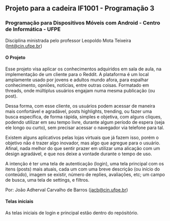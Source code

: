 ## Projeto para a cadeira IF1001 - Programação 3
### Programação para Dispositivos Móveis com Android - Centro de Informática - UFPE
Disciplina ministrada pelo professor Leopoldo Mota Teixeira (lmt@cin.ufpe.br)

#### O Projeto

Esse projeto visa aplicar os conhecimentos adquiridos em sala de aula, na implementação de um cliente para o Reddit. A plataforma é um local amplamente usado por jovens e adultos mundo afora, para espalhar conhecimento, opniões, notícias, entre outras coisas. Formatado em threads, onde múltiplus usuários engajam numa mesma publicação (ou post). 

Dessa forma, com esse cliente, os usuários podem acessar de maneira mais confortável e agradável, posts highlights, trending, ou fazer uma busca específica, de forma rápida, simples e objetiva, com alguns cliques, podendo utilizar em seu tempo livre, durante algum período de espera (seja ele longo ou curto), sem precisar acessar o navegador via telefone para tal.

Existem alguns aplicativos pelas lojas virtuais que já fazem isso, porém o objetivo não é trazer algo inovador, mas algo que agregue para o usuário. Afinal, nada melhor do que sentir prazer em utilizar uma alicação com um design agradável, e que nos deixe a vontade durante o tempo de uso.

A intenção é ter uma tela de autenticação (login), uma tela principal com os itens (posts) mais atuais, cada um com uma breve descrição (ou início do conteúdo), imagem se existir, número de replies, avaliações, etc; um campo de busca, uma tela de settings, e filtros.

Por: João Adherval Carvalho de Barros (jacb@cin.ufpe.br)

#### Telas iniciais

As telas iniciais de login e principal estão dentro do repósitório.

